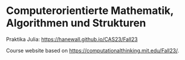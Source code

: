 # Computerorientierte Mathematik, Algorithmen und Strukturen

Praktika Julia: https://hanewall.github.io/CAS23/Fall23

Course website based on https://computationalthinking.mit.edu/Fall23/. 
